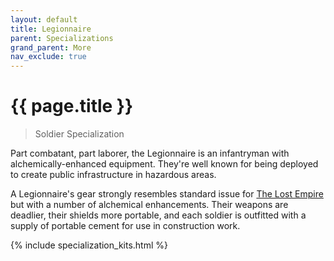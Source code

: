 ```yaml
---
layout: default
title: Legionnaire
parent: Specializations
grand_parent: More
nav_exclude: true
---
```


# {{ page.title }}

> Soldier Specialization

Part combatant, part laborer, the Legionnaire is an infantryman with alchemically-enhanced equipment. They're well known for being deployed to create public infrastructure in hazardous areas.

A Legionnaire's gear strongly resembles standard issue for [The Lost Empire](../the_world.html) but with a number of alchemical enhancements. Their weapons are deadlier, their shields more portable, and each soldier is outfitted with a supply of portable cement for use in construction work.

{% include specialization_kits.html %}